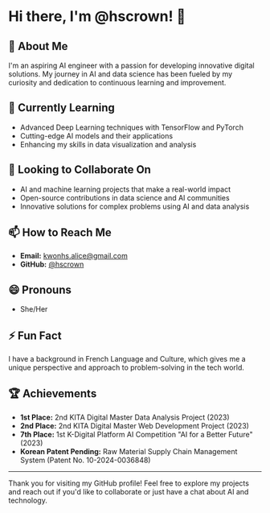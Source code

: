 # Hi there, I'm @hscrown! 👋

## 👀 About Me
I'm an aspiring AI engineer with a passion for developing innovative digital solutions. My journey in AI and data science has been fueled by my curiosity and dedication to continuous learning and improvement.

## 🌱 Currently Learning
- Advanced Deep Learning techniques with TensorFlow and PyTorch
- Cutting-edge AI models and their applications
- Enhancing my skills in data visualization and analysis

## 💞️ Looking to Collaborate On
- AI and machine learning projects that make a real-world impact
- Open-source contributions in data science and AI communities
- Innovative solutions for complex problems using AI and data analysis

## 📫 How to Reach Me
- **Email:** [kwonhs.alice@gmail.com](mailto:kwonhs.alice@gmail.com)
- **GitHub:** [@hscrown](https://github.com/hscrown)

## 😄 Pronouns
- She/Her

## ⚡ Fun Fact
I have a background in French Language and Culture, which gives me a unique perspective and approach to problem-solving in the tech world.

## 🏆 Achievements
- **1st Place:** 2nd KITA Digital Master Data Analysis Project (2023)
- **2nd Place:** 2nd KITA Digital Master Web Development Project (2023)
- **7th Place:** 1st K-Digital Platform AI Competition "AI for a Better Future" (2023)
- **Korean Patent Pending:** Raw Material Supply Chain Management System (Patent No. 10-2024-0036848)

---

Thank you for visiting my GitHub profile! Feel free to explore my projects and reach out if you'd like to collaborate or just have a chat about AI and technology.
